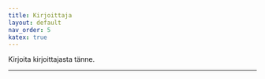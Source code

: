 ```yaml
---
title: Kirjoittaja
layout: default
nav_order: 5
katex: true
---
```


Kirjoita kirjoittajasta tänne.

----